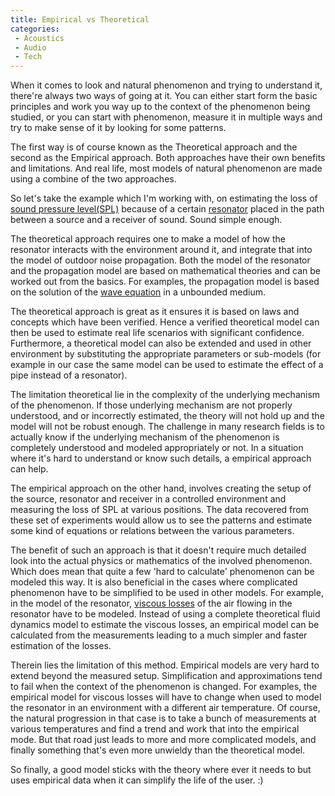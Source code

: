 ```yaml
---
title: Empirical vs Theoretical
categories: 
 - Acoustics
 - Audio
 - Tech
---
```


When it comes to look and natural phenomenon and trying to understand it, there're always two ways of going at it. You can either start form the basic principles and work you way up to the context of the phenomenon being studied, or you can start with phenomenon, measure it in multiple ways and try to make sense of it by looking for some patterns.

The first way is of course known as the Theoretical approach and the second as the Empirical approach. Both approaches have their own benefits and limitations. And real life, most models of natural phenomenon are made using a combine of the two approaches.

So let's take the example which I'm working with, on estimating the loss of [sound pressure level(SPL)][0] because of a certain [resonator][1] placed in the path between a source and a receiver of sound. Sound simple enough.

The theoretical approach requires one to make a model of how the resonator interacts with the environment around it, and integrate that into the model of outdoor noise propagation. Both the model of the resonator and the propagation model are based on mathematical theories and can be worked out from the basics. For examples, the propagation model is based on the solution of the [wave equation][2] in a unbounded medium.

The theoretical approach is great as it ensures it is based on laws and concepts which have been verified. Hence a verified theoretical model can then be used to estimate real life scenarios with significant confidence. Furthermore, a theoretical model can also be extended and used in other environment by substituting the appropriate parameters or sub-models (for example in our case the same model can be used to estimate the effect of a pipe instead of a resonator).

The limitation theoretical lie in the complexity of the underlying mechanism of the phenomenon. If those underlying mechanism are not properly understood, and or incorrectly estimated, the theory will not hold up and the model will not be robust enough. The challenge in many research fields is to actually know if the underlying mechanism of the phenomenon is completely understood and modeled appropriately or not. In a situation where it's hard to understand or know such details, a empirical approach can help.

The empirical approach on the other hand, involves creating the setup of the source, resonator and receiver in a controlled environment and measuring the loss of SPL at various positions. The data recovered from these set of experiments would allow us to see the patterns and estimate some kind of equations or relations between the various parameters.

The benefit of such an approach is that it doesn't require much detailed look into the actual physics or mathematics of the involved phenomenon. Which does mean that quite a few 'hard to calculate' phenomenon can be modeled this way. It is also beneficial in the cases where complicated phenomenon have to be simplified to be used in other models. For example, in the model of the resonator, [viscous losses][3] of the air flowing in the resonator have to be modeled. Instead of using a complete theoretical fluid dynamics model to estimate the viscous losses, an empirical model can be calculated from the measurements leading to a much simpler and faster estimation of the losses.

Therein lies the limitation of this method. Empirical models are very hard to extend beyond the measured setup. Simplification and approximations tend to fail when the context of the phenomenon is changed. For examples, the empirical model for viscous losses will have to change when used to model the resonator in an environment with a different air temperature. Of course, the natural progression in that case is to take a bunch of measurements at various temperatures and find a trend and work that into the empirical mode. But that road just leads to more and more complicated models, and finally something that's even more unwieldy than the theoretical model.

So finally, a good model sticks with the theory where ever it needs to but uses empirical data when it can simplify the life of the user. :)



[0]: http://en.wikipedia.org/wiki/Sound_pressure
[1]: http://en.wikipedia.org/wiki/Helmholtz_resonance
[2]: http://en.wikipedia.org/wiki/Wave_equation
[3]: http://en.wikipedia.org/wiki/Drag_(physics)